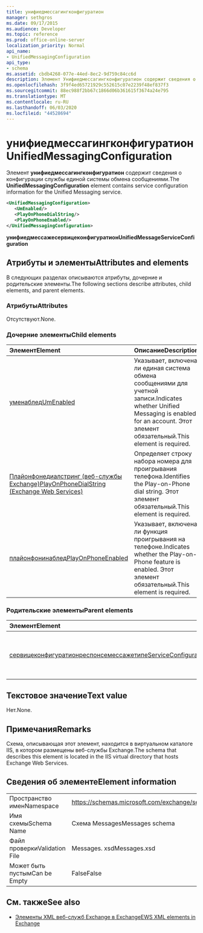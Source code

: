 ```yaml
---
title: унифиедмессагингконфигуратион
manager: sethgros
ms.date: 09/17/2015
ms.audience: Developer
ms.topic: reference
ms.prod: office-online-server
localization_priority: Normal
api_name:
- UnifiedMessagingConfiguration
api_type:
- schema
ms.assetid: cbdb4268-077e-44ed-8ec2-9d759c84cc6d
description: Элемент Унифиедмессагингконфигуратион содержит сведения о конфигурации службы единой системы обмена сообщениями.
ms.openlocfilehash: 3f9f4ed65721929c552615c07e2239f48ef837f3
ms.sourcegitcommit: 88ec988f2bb67c1866d06b361615f3674a24e795
ms.translationtype: MT
ms.contentlocale: ru-RU
ms.lasthandoff: 06/03/2020
ms.locfileid: "44528694"
---
```

# <a name="unifiedmessagingconfiguration"></a><span data-ttu-id="5655f-103">унифиедмессагингконфигуратион</span><span class="sxs-lookup"><span data-stu-id="5655f-103">UnifiedMessagingConfiguration</span></span>

<span data-ttu-id="5655f-104">Элемент **унифиедмессагингконфигуратион** содержит сведения о конфигурации службы единой системы обмена сообщениями.</span><span class="sxs-lookup"><span data-stu-id="5655f-104">The **UnifiedMessagingConfiguration** element contains service configuration information for the Unified Messaging service.</span></span> 
  
```XML
<UnifiedMessagingConfiguration>
   <UmEnabled/>
   <PlayOnPhoneDialString/>
   <PlayOnPhoneEnabled/>
</UnifiedMessagingConfiguration>
```

 <span data-ttu-id="5655f-105">**унифиедмессажесервицеконфигуратион**</span><span class="sxs-lookup"><span data-stu-id="5655f-105">**UnifiedMessageServiceConfiguration**</span></span>
## <a name="attributes-and-elements"></a><span data-ttu-id="5655f-106">Атрибуты и элементы</span><span class="sxs-lookup"><span data-stu-id="5655f-106">Attributes and elements</span></span>

<span data-ttu-id="5655f-107">В следующих разделах описываются атрибуты, дочерние и родительские элементы.</span><span class="sxs-lookup"><span data-stu-id="5655f-107">The following sections describe attributes, child elements, and parent elements.</span></span>
  
### <a name="attributes"></a><span data-ttu-id="5655f-108">Атрибуты</span><span class="sxs-lookup"><span data-stu-id="5655f-108">Attributes</span></span>

<span data-ttu-id="5655f-109">Отсутствуют.</span><span class="sxs-lookup"><span data-stu-id="5655f-109">None.</span></span>
  
### <a name="child-elements"></a><span data-ttu-id="5655f-110">Дочерние элементы</span><span class="sxs-lookup"><span data-stu-id="5655f-110">Child elements</span></span>

|<span data-ttu-id="5655f-111">**Элемент**</span><span class="sxs-lookup"><span data-stu-id="5655f-111">**Element**</span></span>|<span data-ttu-id="5655f-112">**Описание**</span><span class="sxs-lookup"><span data-stu-id="5655f-112">**Description**</span></span>|
|:-----|:-----|
|[<span data-ttu-id="5655f-113">уменаблед</span><span class="sxs-lookup"><span data-stu-id="5655f-113">UmEnabled</span></span>](umenabled.md) <br/> |<span data-ttu-id="5655f-114">Указывает, включена ли единая система обмена сообщениями для учетной записи.</span><span class="sxs-lookup"><span data-stu-id="5655f-114">Indicates whether Unified Messaging is enabled for an account.</span></span> <span data-ttu-id="5655f-115">Этот элемент обязательный.</span><span class="sxs-lookup"><span data-stu-id="5655f-115">This element is required.</span></span>  <br/> |
|[<span data-ttu-id="5655f-116">Плайонфонедиалстринг (веб-службы Exchange)</span><span class="sxs-lookup"><span data-stu-id="5655f-116">PlayOnPhoneDialString (Exchange Web Services)</span></span>](playonphonedialstring-exchange-web-services.md) <br/> |<span data-ttu-id="5655f-117">Определяет строку набора номера для проигрывания телефона.</span><span class="sxs-lookup"><span data-stu-id="5655f-117">Identifies the Play-on-Phone dial string.</span></span> <span data-ttu-id="5655f-118">Этот элемент обязательный.</span><span class="sxs-lookup"><span data-stu-id="5655f-118">This element is required.</span></span>  <br/> |
|[<span data-ttu-id="5655f-119">плайонфонинаблед</span><span class="sxs-lookup"><span data-stu-id="5655f-119">PlayOnPhoneEnabled</span></span>](playonphoneenabled.md) <br/> |<span data-ttu-id="5655f-120">Указывает, включена ли функция проигрывания на телефоне.</span><span class="sxs-lookup"><span data-stu-id="5655f-120">Indicates whether the Play-on-Phone feature is enabled.</span></span> <span data-ttu-id="5655f-121">Этот элемент обязательный.</span><span class="sxs-lookup"><span data-stu-id="5655f-121">This element is required.</span></span>  <br/> |
   
### <a name="parent-elements"></a><span data-ttu-id="5655f-122">Родительские элементы</span><span class="sxs-lookup"><span data-stu-id="5655f-122">Parent elements</span></span>

|<span data-ttu-id="5655f-123">**Элемент**</span><span class="sxs-lookup"><span data-stu-id="5655f-123">**Element**</span></span>|<span data-ttu-id="5655f-124">**Описание**</span><span class="sxs-lookup"><span data-stu-id="5655f-124">**Description**</span></span>|
|:-----|:-----|
|[<span data-ttu-id="5655f-125">сервицеконфигуратионреспонсемессажетипе</span><span class="sxs-lookup"><span data-stu-id="5655f-125">ServiceConfigurationResponseMessageType</span></span>](serviceconfigurationresponsemessagetype.md) <br/> |<span data-ttu-id="5655f-126">Содержит параметры конфигурации службы.</span><span class="sxs-lookup"><span data-stu-id="5655f-126">Contains service configuration settings.</span></span>  <br/> |
   
## <a name="text-value"></a><span data-ttu-id="5655f-127">Текстовое значение</span><span class="sxs-lookup"><span data-stu-id="5655f-127">Text value</span></span>

<span data-ttu-id="5655f-128">Нет.</span><span class="sxs-lookup"><span data-stu-id="5655f-128">None.</span></span>
  
## <a name="remarks"></a><span data-ttu-id="5655f-129">Примечания</span><span class="sxs-lookup"><span data-stu-id="5655f-129">Remarks</span></span>

<span data-ttu-id="5655f-130">Схема, описывающая этот элемент, находится в виртуальном каталоге IIS, в котором размещены веб-службы Exchange.</span><span class="sxs-lookup"><span data-stu-id="5655f-130">The schema that describes this element is located in the IIS virtual directory that hosts Exchange Web Services.</span></span>
  
## <a name="element-information"></a><span data-ttu-id="5655f-131">Сведения об элементе</span><span class="sxs-lookup"><span data-stu-id="5655f-131">Element information</span></span>

|||
|:-----|:-----|
|<span data-ttu-id="5655f-132">Пространство имен</span><span class="sxs-lookup"><span data-stu-id="5655f-132">Namespace</span></span>  <br/> |https://schemas.microsoft.com/exchange/services/2006/messages  <br/> |
|<span data-ttu-id="5655f-133">Имя схемы</span><span class="sxs-lookup"><span data-stu-id="5655f-133">Schema Name</span></span>  <br/> |<span data-ttu-id="5655f-134">Схема Messages</span><span class="sxs-lookup"><span data-stu-id="5655f-134">Messages schema</span></span>  <br/> |
|<span data-ttu-id="5655f-135">Файл проверки</span><span class="sxs-lookup"><span data-stu-id="5655f-135">Validation File</span></span>  <br/> |<span data-ttu-id="5655f-136">Messages. xsd</span><span class="sxs-lookup"><span data-stu-id="5655f-136">Messages.xsd</span></span>  <br/> |
|<span data-ttu-id="5655f-137">Может быть пустым</span><span class="sxs-lookup"><span data-stu-id="5655f-137">Can be Empty</span></span>  <br/> |<span data-ttu-id="5655f-138">False</span><span class="sxs-lookup"><span data-stu-id="5655f-138">False</span></span>  <br/> |
   
## <a name="see-also"></a><span data-ttu-id="5655f-139">См. также</span><span class="sxs-lookup"><span data-stu-id="5655f-139">See also</span></span>



- [<span data-ttu-id="5655f-140">Элементы XML веб-служб Exchange в Exchange</span><span class="sxs-lookup"><span data-stu-id="5655f-140">EWS XML elements in Exchange</span></span>](ews-xml-elements-in-exchange.md)

